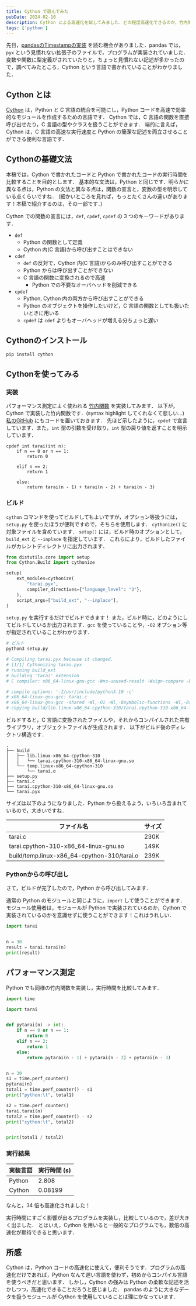 ```yaml
---
title: Cython で遊んでみた
pubDate: 2024-02-10
description: Cython による高速化を試してみました．どの程度高速化できるのか，竹内関数を実装して比較してみました．
tags: ['python']
---
```


先日，[pandasのTimestampの実装](https://github.com/pandas-dev/pandas/blob/main/pandas/_libs/tslibs/timestamps.pyx) を読む機会がありました．pandas では，`pyx` という見慣れない拡張子のファイルで，プログラムが実装されていました．
変数や関数に型定義がされていたりと，ちょっと見慣れない記述が多かったので，調べてみたところ，Cython という言語で書かれていることがわかりました．

## Cython とは

[Cython](https://cython.org/) は，Python と C 言語の統合を可能にし，Python コードを高速で効率的なモジュールを作成するための言語です．
Cython では，C 言語の関数を直接呼び出せたり，C 言語の型やクラスを扱うことができます．
端的に言えば，Cython は，C 言語の高速な実行速度と Python の簡潔な記述を両立させることができる便利な言語です．

## Cythonの基礎文法

本稿では，Cython で書かれたコードと Python で書かれたコードの実行時間を比較することを目的とします．
基本的な文法は，Python と同じです．明らかに異なる点は，Python の文法と異なる点は，関数の宣言と，変数の型を明示している点くらいですね．
(細かいところを見れば，もっとたくさんの違いがあります！本稿で紹介するのは，その一部です．)

Cython での関数の宣言には，`def`, `cpdef`, `cpdef` の 3 つのキーワードがあります．

- `def`
  - Python の関数として定義
  - Cython 内(C 言語)から呼び出すことはできない
- `cdef`
  - `def` の反対で，Cython 内(C 言語)からのみ呼び出すことができる
  - Python からは呼び出すことができない
  - C 言語の関数に変換されるので高速
    - Python での不要なオーバヘッドを削減できる
- `cpdef`
  - Python, Cython 内の両方から呼び出すことができる
  - Python のオブジェクトを操作したいけど，C 言語の関数としても扱いたいときに用いる
  - `cpdef` は `cdef` よりもオーバヘッドが増える分ちょっと遅い

## Cythonのインストール

```sh
pip install cython
```

## Cythonを使ってみる

### 実装

パフォーマンス測定によく使われる [竹内関数](https://ja.wikipedia.org/wiki/%E7%AB%B9%E5%86%85%E9%96%A2%E6%95%B0) を実装してみます．
以下が，Cython で実装した竹内関数です．(syntax highlight してくれなくて悲しい...)
[私のGitHub](https://github.com/vinyl-umbrella/playground/tree/main/python/cython) にもコードを置いておきます．
先ほど示したように，`cpdef` で宣言しています．また，`int` 型の引数を受け取り，`int` 型の戻り値を返すことを明示しています．

```pyx tarai.pyx
cpdef int tarai(int n):
    if n == 0 or n == 1:
        return 0

    elif n == 2:
        return 1

    else:
        return tarai(n - 1) + tarai(n - 2) + tarai(n - 3)
```

### ビルド

`cython` コマンドを使ってビルドしてもよいですが，オプション等扱うには，`setup.py` を使ったほうが便利ですので，そちらを使用します．
`cythonize()` に対象ファイルを含めています．
`setup()` には，ビルド時のオプションとして，`build_ext` と `--inplace` を指定しています．
これらにより，ビルドしたファイルがカレントディレクトリに出力されます．

```python setup.py
from distutils.core import setup
from Cython.Build import cythonize

setup(
    ext_modules=cythonize(
        "tarai.pyx",
        compiler_directives={"language_level": "3"},
    ),
    script_args=["build_ext", "--inplace"],
)
```

`setup.py` を実行するだけでビルドできます！
また，ビルド時に，どのようにしてビルドしているか出力されます．`gcc` を使っていることや，`-O2` オプション等が指定されていることがわかります．

```sh
# ビルド
python3 setup.py

# Compiling tarai.pyx because it changed.
# [1/1] Cythonizing tarai.pyx
# running build_ext
# building 'tarai' extension
# C compiler: x86_64-linux-gnu-gcc -Wno-unused-result -Wsign-compare -DNDEBUG -g -fwrapv -O2 -Wall -g -fstack-protector-strong -Wformat -Werror=format-security -g -fwrapv -O2 -fPIC

# compile options: '-I/usr/include/python3.10 -c'
# x86_64-linux-gnu-gcc: tarai.c
# x86_64-linux-gnu-gcc -shared -Wl,-O1 -Wl,-Bsymbolic-functions -Wl,-Bsymbolic-functions -g -fwrapv -O2 build/temp.linux-x86_64-cpython-310/tarai.o -L/usr/lib/x86_64-linux-gnu -o build/lib.linux-x86_64-cpython-310/tarai.cpython-310-x86_64-linux-gnu.so
# copying build/lib.linux-x86_64-cpython-310/tarai.cpython-310-x86_64-linux-gnu.so ->
```

ビルドすると，C 言語に変換されたファイルや，それからコンパイルされた共有ライブラリ，オブジェクトファイルが生成されます．
以下がビルド後のディレクトリ構造です．

```
.
├── build
│   ├── lib.linux-x86_64-cpython-310
│   │   └── tarai.cpython-310-x86_64-linux-gnu.so
│   └── temp.linux-x86_64-cpython-310
│       └── tarai.o
├── setup.py
├── tarai.c
├── tarai.cpython-310-x86_64-linux-gnu.so
└── tarai.pyx
```

サイズは以下のようになりました．Python から扱えるよう，いろいろ含まれているので，大きいですね．

| ファイル名                                  | サイズ |
| ------------------------------------------- | ------ |
| tarai.c                                     | 230K   |
| tarai.cpython-310-x86_64-linux-gnu.so       | 149K   |
| build/temp.linux-x86_64-cpython-310/tarai.o | 239K   |

### Pythonからの呼び出し

さて，ビルドが完了したので，Python から呼び出してみます．

通常の Python のモジュールと同じように，`import` して使うことができます．モジュール使用者は，モジュールが Python で実装されているのか，Cython で実装されているのかを意識せずに使うことができます！これはうれしい．

```python call_cython.py
import tarai


n = 30
result = tarai.tarai(n)
print(result)
```

## パフォーマンス測定

Python でも同様の竹内関数を実装し，実行時間を比較してみます．

```py compare.py
import time

import tarai


def pytarai(n) -> int:
    if n == 0 or n == 1:
        return 0
    elif n == 2:
        return 1
    else:
        return pytarai(n - 1) + pytarai(n - 2) + pytarai(n - 3)


n = 30
s1 = time.perf_counter()
pytarai(n)
total1 = time.perf_counter() - s1
print("python:\t", total1)

s2 = time.perf_counter()
tarai.tarai(n)
total2 = time.perf_counter() - s2
print("cython:\t", total2)


print(total1 / total2)
```

### 実行結果

| 実装言語 | 実行時間 (s) |
| -------- | ------------ |
| Python   | 2.808        |
| Cython   | 0.08199      |

なんと，34 倍も高速化されました！

実行時間にすごく影響が出るプログラムを実装し，比較しているので，差が大きく出ました．
とはいえ，Cython を用いると一般的なプログラムでも，数倍の高速化が期待できると思います．

## 所感

Cython は，Python コードの高速化に使えて，便利そうです．プログラムの高速化だけであれば，Python なんて遅い言語を使わず，初めからコンパイル言語を使うべきだと思います．
しかし，Cython の強みは Python の柔軟な記述を活かしつつ，高速化できることだろうと感じました．
pandas のように大きなデータを扱うモジュールが Cython を使用していることは理にかなっています．
